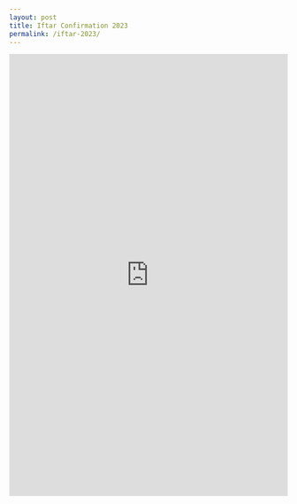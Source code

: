 ```yaml
---
layout: post
title: Iftar Confirmation 2023
permalink: /iftar-2023/
---
```


<iframe src="https://docs.google.com/forms/d/e/1FAIpQLSe7MMeHKGEvVzJ9wG1Z4HHsyCalN_bZAk2TyuZ92s83Ei7LXw/viewform?embedded=true" width="100%" height="800" frameborder="0" marginheight="0" marginwidth="0">Loading…</iframe>
